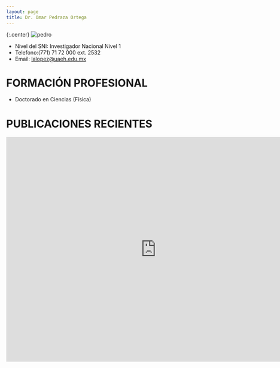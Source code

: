 ```yaml
---
layout: page
title: Dr. Omar Pedraza Ortega
---
```


{:.center}
![pedro]({{site.baseurl}}/images/miembros/omar.jpg)


+ Nivel del SNI: Investigador Nacional Nivel 1 
+ Telefono:(771) 71 72 000 ext. 2532
+ Email: lalopez@uaeh.edu.mx

# FORMACIÓN PROFESIONAL 


+ Doctorado en Ciencias (Física)

# PUBLICACIONES RECIENTES

<iframe src="https://inspirehep.net/search?p=exactauthor%3AO.Pedraza.1&sf=earliestdate" height="600" width="800" frameborder="0" webkitallowfullscreen mozallowfullscreen allowfullscreen>&nbsp;</iframe>

